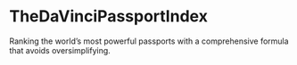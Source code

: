 # TheDaVinciPassportIndex
Ranking the world’s most powerful passports with a comprehensive formula that avoids oversimplifying.
